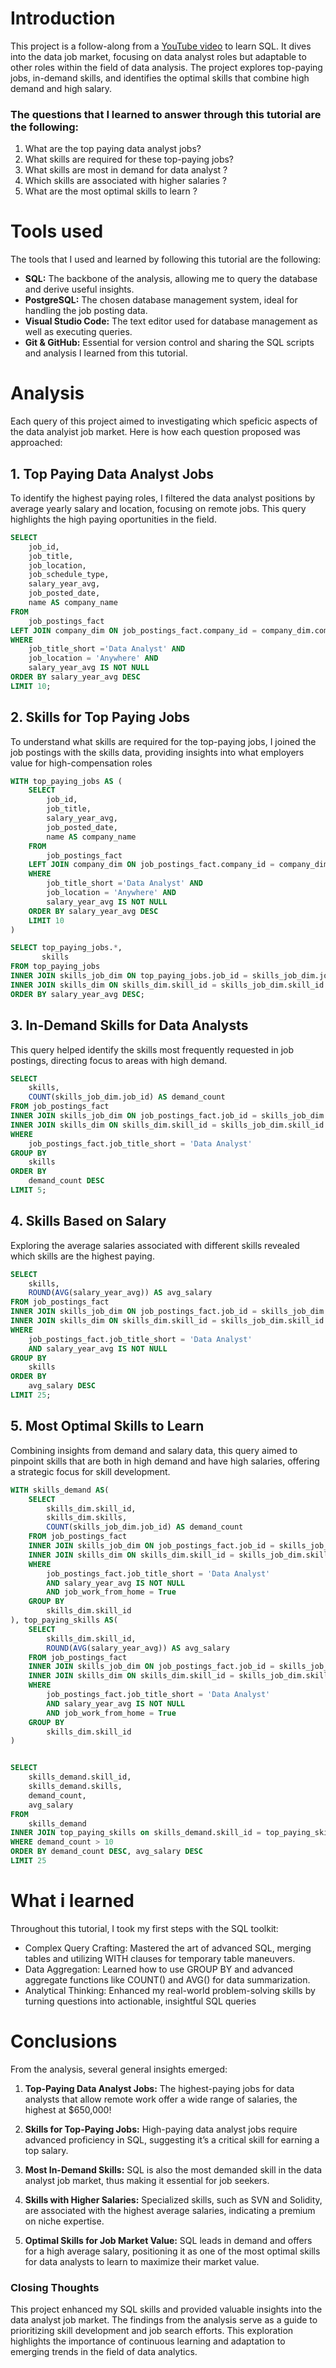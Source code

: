 # Introduction

This project is a follow-along from a [YouTube video](https://www.youtube.com/watch?v=7mz73uXD9DA) to learn SQL. It dives into the data job market, focusing on data analyst roles but adaptable to other roles within the field of data analysis. The project explores top-paying jobs, in-demand skills, and identifies the optimal skills that combine high demand and high salary.

### The questions that I learned to answer through this tutorial are the following:

1. What are the top paying data analyst jobs?
2. What skills are required for these top-paying jobs?
3. What skills are most in demand for data analyst ?
4. Which skills are associated with higher salaries ?
5. What are the most optimal skills to learn ? 
# Tools used 

The tools that I used and learned by following this tutorial are the following:

- **SQL:** The backbone of the analysis, allowing me to query the database and derive useful insights.
- **PostgreSQL:** The chosen database management system, ideal for handling the job posting data.
- **Visual Studio Code:** The text editor used for database management as well as executing queries.
- **Git & GitHub:** Essential for version control and sharing the SQL scripts and analysis I learned from this tutorial.

# Analysis

Each query of this project aimed to investigating which speficic aspects of the data analyist job market.
Here is how each question proposed was approached:

## 1. Top Paying Data Analyst Jobs

To identify the highest paying roles, I filtered the data analyst positions by average yearly salary and location, focusing on remote jobs. This query highlights the high paying oportunities in the field.

````sql
SELECT
    job_id,
    job_title,
    job_location,
    job_schedule_type,
    salary_year_avg,
    job_posted_date,
    name AS company_name
FROM 
    job_postings_fact
LEFT JOIN company_dim ON job_postings_fact.company_id = company_dim.company_id
WHERE
    job_title_short ='Data Analyst' AND
    job_location = 'Anywhere' AND 
    salary_year_avg IS NOT NULL
ORDER BY salary_year_avg DESC
LIMIT 10;
````

## 2. Skills for Top Paying Jobs

To understand what skills are required for the top-paying jobs, I joined the job postings with the skills data, providing insights into what employers value for high-compensation roles

````sql
WITH top_paying_jobs AS (
    SELECT
        job_id,
        job_title,
        salary_year_avg,
        job_posted_date,
        name AS company_name
    FROM 
        job_postings_fact
    LEFT JOIN company_dim ON job_postings_fact.company_id = company_dim.company_id
    WHERE
        job_title_short ='Data Analyst' AND
        job_location = 'Anywhere' AND 
        salary_year_avg IS NOT NULL
    ORDER BY salary_year_avg DESC
    LIMIT 10 
)

SELECT top_paying_jobs.*,
       skills
FROM top_paying_jobs
INNER JOIN skills_job_dim ON top_paying_jobs.job_id = skills_job_dim.job_id
INNER JOIN skills_dim ON skills_dim.skill_id = skills_job_dim.skill_id
ORDER BY salary_year_avg DESC;
````

## 3. In-Demand Skills for Data Analysts

This query helped identify the skills most frequently requested in job postings, directing focus to areas with high demand.

````sql
SELECT 
    skills,
    COUNT(skills_job_dim.job_id) AS demand_count
FROM job_postings_fact
INNER JOIN skills_job_dim ON job_postings_fact.job_id = skills_job_dim.job_id
INNER JOIN skills_dim ON skills_dim.skill_id = skills_job_dim.skill_id
WHERE 
    job_postings_fact.job_title_short = 'Data Analyst'
GROUP BY 
    skills
ORDER BY 
    demand_count DESC
LIMIT 5;
````

## 4. Skills Based on Salary

Exploring the average salaries associated with different skills revealed which skills are the highest paying.

````sql
SELECT 
    skills,
    ROUND(AVG(salary_year_avg)) AS avg_salary
FROM job_postings_fact
INNER JOIN skills_job_dim ON job_postings_fact.job_id = skills_job_dim.job_id
INNER JOIN skills_dim ON skills_dim.skill_id = skills_job_dim.skill_id
WHERE 
    job_postings_fact.job_title_short = 'Data Analyst'
    AND salary_year_avg IS NOT NULL
GROUP BY 
    skills
ORDER BY 
    avg_salary DESC
LIMIT 25;
````

## 5. Most Optimal Skills to Learn

Combining insights from demand and salary data, this query aimed to pinpoint skills that are both in high demand and have high salaries, offering a strategic focus for skill development.

````sql
WITH skills_demand AS(
    SELECT 
        skills_dim.skill_id,
        skills_dim.skills,
        COUNT(skills_job_dim.job_id) AS demand_count
    FROM job_postings_fact
    INNER JOIN skills_job_dim ON job_postings_fact.job_id = skills_job_dim.job_id
    INNER JOIN skills_dim ON skills_dim.skill_id = skills_job_dim.skill_id
    WHERE 
        job_postings_fact.job_title_short = 'Data Analyst'
        AND salary_year_avg IS NOT NULL
        AND job_work_from_home = True
    GROUP BY 
        skills_dim.skill_id
), top_paying_skills AS(
    SELECT 
        skills_dim.skill_id,
        ROUND(AVG(salary_year_avg)) AS avg_salary
    FROM job_postings_fact
    INNER JOIN skills_job_dim ON job_postings_fact.job_id = skills_job_dim.job_id
    INNER JOIN skills_dim ON skills_dim.skill_id = skills_job_dim.skill_id
    WHERE 
        job_postings_fact.job_title_short = 'Data Analyst'
        AND salary_year_avg IS NOT NULL
        AND job_work_from_home = True
    GROUP BY 
        skills_dim.skill_id
)


SELECT 
    skills_demand.skill_id,
    skills_demand.skills,
    demand_count,
    avg_salary
FROM
    skills_demand
INNER JOIN top_paying_skills on skills_demand.skill_id = top_paying_skills.skill_id
WHERE demand_count > 10
ORDER BY demand_count DESC, avg_salary DESC
LIMIT 25
````

# What i learned

Throughout this tutorial, I took my first steps with the SQL toolkit:

- Complex Query Crafting: Mastered the art of advanced SQL, merging tables and utilizing WITH clauses for temporary table maneuvers.
- Data Aggregation: Learned how to use GROUP BY and advanced aggregate functions like COUNT() and AVG() for data summarization.
- Analytical Thinking: Enhanced my real-world problem-solving skills by turning questions into actionable, insightful SQL queries

# Conclusions

From the analysis, several general insights emerged:

1. **Top-Paying Data Analyst Jobs:** The highest-paying jobs for data analysts that allow remote work offer a wide range of salaries, the highest at $650,000!

2. **Skills for Top-Paying Jobs:** High-paying data analyst jobs require advanced proficiency in SQL, suggesting it’s a critical skill for earning a top salary.

3. **Most In-Demand Skills:** SQL is also the most demanded skill in the data analyst job market, thus making it essential for job seekers.

4. **Skills with Higher Salaries:** Specialized skills, such as SVN and Solidity, are associated with the highest average salaries, indicating a premium on niche expertise.

5. **Optimal Skills for Job Market Value:** SQL leads in demand and offers for a high average salary, positioning it as one of the most optimal skills for data analysts to learn to maximize their market value.

### Closing Thoughts

This project enhanced my SQL skills and provided valuable insights into the data analyst job market. The findings from the analysis serve as a guide to prioritizing skill development and job search efforts. This exploration highlights the importance of continuous learning and adaptation to emerging trends in the field of data analytics.